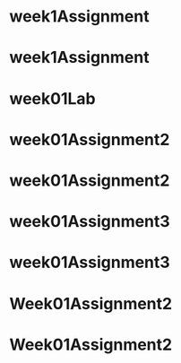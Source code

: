 # week1Assignment
# week1Assignment
# week01Lab
# week01Assignment2
# week01Assignment2
# week01Assignment3
# week01Assignment3
# Week01Assignment2
# Week01Assignment2
